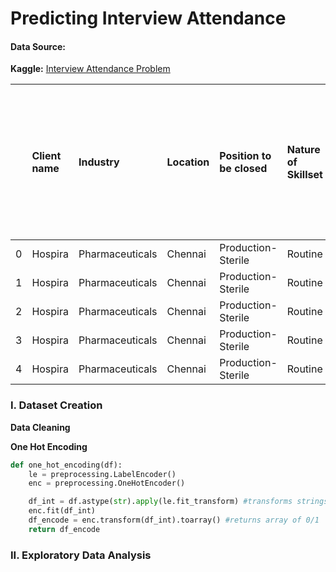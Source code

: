 # Predicting Interview Attendance

#### Data Source:
**Kaggle:** [Interview Attendance Problem](https://www.kaggle.com/vishnusraghavan/the-interview-attendance-problem)

|    | Client name   | Industry        | Location   | Position to be closed   | Nature of Skillset   | Interview Type   | Gender   | Candidate Current Location   | Candidate Job Location   | Interview Venue   | Candidate Native location   | Have you obtained the necessary permission to start at the required time   | Hope there will be no unscheduled meetings   | Can I Call you three hours before the interview and follow up on your attendance for the interview   | Can I have an alternative number/ desk number. I assure you that I will not trouble you too much   | Have you taken a printout of your updated resume. Have you read the JD and understood the same   | Are you clear with the venue details and the landmark.   | Has the call letter been shared   | Expected Attendance   | Observed Attendance   | Marital Status   |
|---:|:--------------|:----------------|:-----------|:------------------------|:---------------------|:-----------------|:---------|:-----------------------------|:-------------------------|:------------------|:----------------------------|:---------------------------------------------------------------------------|:---------------------------------------------|:-----------------------------------------------------------------------------------------------------|:---------------------------------------------------------------------------------------------------|:-------------------------------------------------------------------------------------------------|:---------------------------------------------------------|:----------------------------------|:----------------------|:----------------------|:-----------------|
|  0 | Hospira       | Pharmaceuticals | Chennai    | Production- Sterile     | Routine              | Scheduled Walkin | Male     | Chennai                      | Hosur                    | Hosur             | Hosur                       | Yes                                                                        | Yes                                          | Yes                                                                                                  | Yes                                                                                                | Yes                                                                                              | Yes                                                      | Yes                               | Yes                   | No                    | Single           |
|  1 | Hospira       | Pharmaceuticals | Chennai    | Production- Sterile     | Routine              | Scheduled Walkin | Male     | Chennai                      | Bangalore                | Hosur             | Trichy                      | Yes                                                                        | Yes                                          | Yes                                                                                                  | Yes                                                                                                | Yes                                                                                              | Yes                                                      | Yes                               | Yes                   | No                    | Single           |
|  2 | Hospira       | Pharmaceuticals | Chennai    | Production- Sterile     | Routine              | Scheduled Walkin | Male     | Chennai                      | Chennai                  | Hosur             | Chennai                     | nan                                                                        | Na                                           | nan                                                                                                  | nan                                                                                                | nan                                                                                              | nan                                                      | nan                               | Uncertain             | No                    | Single           |
|  3 | Hospira       | Pharmaceuticals | Chennai    | Production- Sterile     | Routine              | Scheduled Walkin | Male     | Chennai                      | Chennai                  | Hosur             | Chennai                     | Yes                                                                        | Yes                                          | No                                                                                                   | Yes                                                                                                | No                                                                                               | Yes                                                      | Yes                               | Uncertain             | No                    | Single           |
|  4 | Hospira       | Pharmaceuticals | Chennai    | Production- Sterile     | Routine              | Scheduled Walkin | Male     | Chennai                      | Bangalore                | Hosur             | Chennai                     | Yes                                                                        | Yes                                          | Yes                                                                                                  | No                                                                                                 | Yes                                                                                              | Yes                                                      | Yes                               | Uncertain             | No                    | Married          |

### I. Dataset Creation
**Data Cleaning**


**One Hot Encoding**
```python
def one_hot_encoding(df):
    le = preprocessing.LabelEncoder()
    enc = preprocessing.OneHotEncoder()

    df_int = df.astype(str).apply(le.fit_transform) #transforms strings to integers
    enc.fit(df_int)
    df_encode = enc.transform(df_int).toarray() #returns array of 0/1
    return df_encode
```

### II. Exploratory Data Analysis
